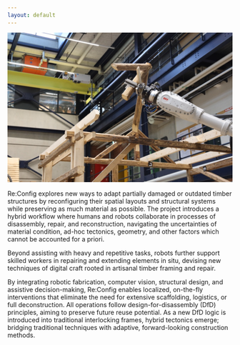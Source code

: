 ```yaml
---
layout: default
---
```


![img01](/assets/img/fig1.jpeg)

Re:Config explores new ways to adapt partially damaged or outdated timber structures by reconfiguring their spatial layouts and structural systems while preserving as much material as possible. The project introduces a hybrid workflow where humans and robots collaborate in processes of disassembly, repair, and reconstruction, navigating the uncertainties of material condition, ad-hoc tectonics, geometry, and other factors which cannot be accounted for a priori.

Beyond assisting with heavy and repetitive tasks, robots further support skilled workers in repairing and extending elements in situ, devising new techniques of digital craft rooted in artisanal timber framing and repair.

By integrating robotic fabrication, computer vision, structural design, and assistive decision-making, Re:Config enables localized, on-the-fly interventions that eliminate the need for extensive scaffolding, logistics, or full deconstruction. All operations follow design-for-disassembly (DfD) principles, aiming to preserve future reuse potential. As a new DfD logic is introduced into traditional interlocking frames, hybrid tectonics emerge; bridging traditional techniques with adaptive, forward-looking construction methods.